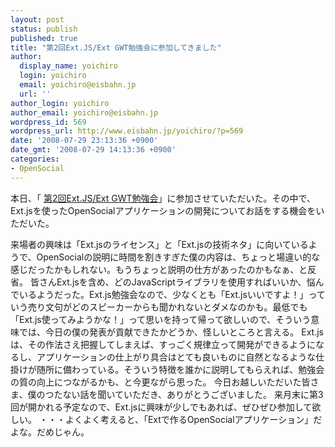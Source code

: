 ```yaml
---
layout: post
status: publish
published: true
title: "第2回Ext.JS/Ext GWT勉強会に参加してきました"
author:
  display_name: yoichiro
  login: yoichiro
  email: yoichiro@eisbahn.jp
  url: ''
author_login: yoichiro
author_email: yoichiro@eisbahn.jp
wordpress_id: 569
wordpress_url: http://www.eisbahn.jp/yoichiro/?p=569
date: '2008-07-29 23:13:36 +0900'
date_gmt: '2008-07-29 14:13:36 +0900'
categories:
- OpenSocial
---
```


本日、「
[第2回Ext.JS/Ext GWT勉強会](https://rs.goga.co.jp/member/ext/)」に参加させていただいた。その中で、Ext.jsを使ったOpenSocialアプリケーションの開発についてお話をする機会をいただいた。


来場者の興味は「Ext.jsのライセンス」と「Ext.jsの技術ネタ」に向いているようで、OpenSocialの説明に時間を割きすぎた僕の内容は、ちょっと場違い的な感じだったかもしれない。もうちょっと説明の仕方があったのかもなぁ、と反省。
皆さんExt.jsを含め、どのJavaScriptライブラリを使用すればいいか、悩んでいるようだった。Ext.js勉強会なので、少なくとも「Ext.jsいいですよ！」っていう売り文句がどのスピーカーからも聞かれないとダメなのかも。最低でも「Ext.js使ってみようかな！」って思いを持って帰って欲しいので、そういう意味では、今日の僕の発表が貢献できたかどうか、怪しいところと言える。
Ext.jsは、その作法さえ把握してしまえば、すっごく規律立って開発ができるようになるし、アプリケーションの仕上がり具合はとても良いものに自然となるような仕掛けが随所に備わっている。そういう特徴を誰かに説明してもらえれば、勉強会の質の向上につながるかも、と今更ながら思った。
今日お越しいただいた皆さま、僕のつたない話を聞いていただき、ありがとうございました。
来月末に第3回が開かれる予定なので、Ext.jsに興味が少しでもあれば、ぜひぜひ参加して欲しい。
・・・よくよく考えると、「Extで作るOpenSocialアプリケーション」だよな。だめじゃん。
